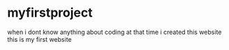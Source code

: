 # myfirstproject
when i dont know anything about coding at that time i created this website this is my first website
